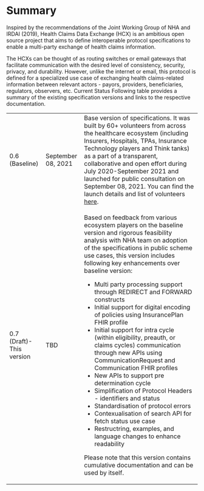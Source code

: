 # Summary

Inspired by the recommendations of the Joint Working Group of NHA and IRDAI (2019), Health Claims Data Exchange (HCX) is an ambitious open source project that aims to define interoperable protocol specifications to enable a multi-party exchange of health claims information.

The HCXs can be thought of as routing switches or email gateways that facilitate communication with the desired level of consistency, security, privacy, and durability. However, unlike the internet or email, this protocol is defined for a specialized use case of exchanging health claims-related information between relevant actors - payors, providers, beneficiaries, regulators, observers, etc. Current Status Following table provides a summary of the existing specification versions and links to the respective documentation.&#x20;

|                           |                    |                                                                                                                                                                                                                                                                                                                                                                                                                                                                                                                                                                                                                                                                                                                                                                                                                                                                                                                                                                                                                                                                |
| ------------------------- | ------------------ | -------------------------------------------------------------------------------------------------------------------------------------------------------------------------------------------------------------------------------------------------------------------------------------------------------------------------------------------------------------------------------------------------------------------------------------------------------------------------------------------------------------------------------------------------------------------------------------------------------------------------------------------------------------------------------------------------------------------------------------------------------------------------------------------------------------------------------------------------------------------------------------------------------------------------------------------------------------------------------------------------------------------------------------------------------------- |
| 0.6 (Baseline)            | September 08, 2021 | Base version of specifications. It was built by 60+ volunteers from across the healthcare ecosystem (including Insurers, Hospitals, TPAs, Insurance Technology players and Think tanks) as a part of a transparent, collaborative and open effort during July 2020-September 2021 and launched for public consultation on September 08, 2021. You can find the launch details and list of volunteers [here](https://hcx.swasth.app).                                                                                                                                                                                                                                                                                                                                                                                                                                                                                                                                                                                                                           |
| 0.7 (Draft)- This version | TBD                | <p>Based on feedback from various ecosystem players on the baseline version and rigorous feasibility analysis with NHA team on adoption of the specifications in public scheme use cases, this version includes following key enhancements over baseline version:</p><ul><li>Multi party processing support through REDIRECT and FORWARD constructs</li><li>Initial support for digital encoding of policies using InsurancePlan FHIR profile</li><li>Initial support for intra cycle (within eligibility, preauth, or claims cycles) communication through new APIs using CommunicationRequest and Communication FHIR profiles </li><li>New APIs to support pre determination cycle</li><li>Simplification of Protocol Headers - identifiers and status </li><li>Standardisation of protocol errors </li><li>Contexualisation of search API for fetch status use case </li><li>Restructring, examples, and language changes to enhance readability</li></ul><p>Please note that this version contains cumulative documentation and can be used by itself.</p> |

